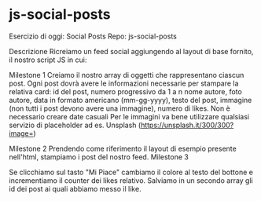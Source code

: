 # js-social-posts

Esercizio di oggi: Social Posts
Repo: js-social-posts

Descrizione
Ricreiamo un feed social aggiungendo al layout di base fornito, il nostro script JS in cui:

Milestone 1
Creiamo il nostro array di oggetti che rappresentano ciascun post.
Ogni post dovrà avere le informazioni necessarie per stampare la relativa card:
id del post, numero progressivo da 1 a n
nome autore,
foto autore,
data in formato americano (mm-gg-yyyy),
testo del post,
immagine (non tutti i post devono avere una immagine),
numero di likes.
Non è necessario creare date casuali Per le immagini va bene utilizzare qualsiasi servizio di placeholder ad es. Unsplash (https://unsplash.it/300/300?image=<id>)

Milestone 2
Prendendo come riferimento il layout di esempio presente nell'html, stampiamo i post del nostro feed.
Milestone 3

Se clicchiamo sul tasto "Mi Piace" cambiamo il colore al testo del bottone e incrementiamo il counter dei likes relativo. Salviamo in un secondo array gli id dei post ai quali abbiamo messo il like.

<!-- 
BONUS
1. Formattare le date in formato italiano (gg/mm/aaaa)
2. Gestire l'assenza dell'immagine profilo con un elemento di fallback che contiene le iniziali dell'utente (es. Luca Formicola > LF).
3. Al click su un pulsante "Mi Piace" di un post, se abbiamo già cliccato dobbiamo decrementare il contatore e cambiare il colore del bottone.
 -->
